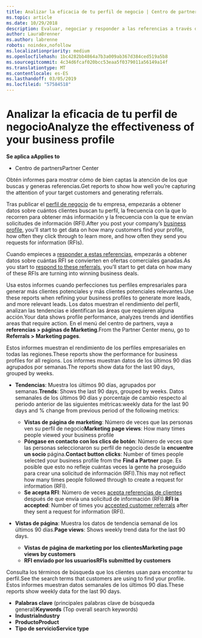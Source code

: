 ```yaml
---
title: Analizar la eficacia de tu perfil de negocio | Centro de partners
ms.topic: article
ms.date: 10/29/2018
description: Evaluar, negociar y responder a las referencias a través del Centro de partners.
author: LauraBrenner
ms.author: labrenne
robots: noindex,nofollow
ms.localizationpriority: medium
ms.openlocfilehash: 1bc4282bb4864a7b3a009ab367d384ced519a5b8
ms.sourcegitcommit: 4c34d6fcaf020bcc53eaa5f0379011a56149a14f
ms.translationtype: MT
ms.contentlocale: es-ES
ms.lasthandoff: 03/05/2019
ms.locfileid: "57584518"
---
```

# <a name="analyze-the-effectiveness-of-your-business-profile"></a><span data-ttu-id="5ccc5-103">Analizar la eficacia de tu perfil de negocio</span><span class="sxs-lookup"><span data-stu-id="5ccc5-103">Analyze the effectiveness of your business profile</span></span>
<!-- 
https://go.microsoft.com/fwlink/?linkid=849120
-->

<span data-ttu-id="5ccc5-104">**Se aplica a**</span><span class="sxs-lookup"><span data-stu-id="5ccc5-104">**Applies to**</span></span>

-  <span data-ttu-id="5ccc5-105">Centro de partners</span><span class="sxs-lookup"><span data-stu-id="5ccc5-105">Partner Center</span></span>

<span data-ttu-id="5ccc5-106">Obtén informes para mostrar cómo de bien captas la atención de los que buscas y generas referencias.</span><span class="sxs-lookup"><span data-stu-id="5ccc5-106">Get reports to show how well you’re capturing the attention of your target customers and generating referrals.</span></span>

<span data-ttu-id="5ccc5-107">Tras publicar el [perfil de negocio](create-a-marketing-profile.md) de tu empresa, empezarás a obtener datos sobre cuántos clientes buscan tu perfil, la frecuencia con la que lo recorren para obtener más información y la frecuencia con la que te envían solicitudes de información (RFI).</span><span class="sxs-lookup"><span data-stu-id="5ccc5-107">After you post your company’s [business profile](create-a-marketing-profile.md), you’ll start to get data on how many customers find your profile, how often they click through to learn more, and how often they send you requests for information (RFIs).</span></span> 

<span data-ttu-id="5ccc5-108">Cuando empieces a [responder a estas referencias](responding-to-referrals.md), empezarás a obtener datos sobre cuántas RFI se convierten en ofertas comerciales ganadas.</span><span class="sxs-lookup"><span data-stu-id="5ccc5-108">As you start to [respond to these referrals](responding-to-referrals.md), you’ll start to get data on how many of these RFIs are turning into winning business deals.</span></span>

<span data-ttu-id="5ccc5-109">Usa estos informes cuando perfecciones tus perfiles empresariales para generar más clientes potenciales y más clientes potenciales relevantes.</span><span class="sxs-lookup"><span data-stu-id="5ccc5-109">Use these reports when refining your business profiles to generate more leads, and more relevant leads.</span></span> <span data-ttu-id="5ccc5-110">Los datos muestran el rendimiento del perfil, analizan las tendencias e identifican las áreas que requieren alguna acción.</span><span class="sxs-lookup"><span data-stu-id="5ccc5-110">Your data shows profile performance, analyzes trends and identifies areas that require action.</span></span> <span data-ttu-id="5ccc5-111">En el menú del centro de partners, vaya a **referencias > páginas de Marketing**.</span><span class="sxs-lookup"><span data-stu-id="5ccc5-111">From the Partner Center menu, go to **Referrals > Marketing pages**.</span></span>

<span data-ttu-id="5ccc5-112">Estos informes muestran el rendimiento de los perfiles empresariales en todas las regiones.</span><span class="sxs-lookup"><span data-stu-id="5ccc5-112">These reports show the performance for business profiles for all regions.</span></span> <span data-ttu-id="5ccc5-113">Los informes muestran datos de los últimos 90 días agrupados por semanas.</span><span class="sxs-lookup"><span data-stu-id="5ccc5-113">The reports show data for the last 90 days, grouped by weeks.</span></span>

*  <span data-ttu-id="5ccc5-114">**Tendencias**: Muestra los últimos 90 días, agrupados por semanas.</span><span class="sxs-lookup"><span data-stu-id="5ccc5-114">**Trends**: Shows the last 90 days, grouped by weeks.</span></span> <span data-ttu-id="5ccc5-115">Datos semanales de los últimos 90 días y porcentaje de cambio respecto al periodo anterior de las siguientes métricas:</span><span class="sxs-lookup"><span data-stu-id="5ccc5-115">weekly data for the last 90 days and % change from previous period of the following metrics:</span></span>

   * <span data-ttu-id="5ccc5-116">**Vistas de página de marketing**: Número de veces que las personas ven su perfil de negocio</span><span class="sxs-lookup"><span data-stu-id="5ccc5-116">**Marketing page views**: How many times people viewed your business profile</span></span>
   * <span data-ttu-id="5ccc5-117">**Póngase en contacto con los clics de botón**: Número de veces que las personas seleccionaron su perfil de negocio desde la **encuentre un socio** página.</span><span class="sxs-lookup"><span data-stu-id="5ccc5-117">**Contact button clicks**: Number of times people selected your business profile from the **Find a Partner** page.</span></span> <span data-ttu-id="5ccc5-118">Es posible que esto no refleje cuántas veces la gente ha proseguido para crear una solicitud de información (RFI).</span><span class="sxs-lookup"><span data-stu-id="5ccc5-118">This may not reflect how many times people followed through to create a request for information (RFI).</span></span>
   * <span data-ttu-id="5ccc5-119">**Se acepta RFI**: Número de veces [acepta referencias de clientes](responding-to-referrals.md) después de que envía una solicitud de información (RFI).</span><span class="sxs-lookup"><span data-stu-id="5ccc5-119">**RFI is accepted**: Number of times you [accepted customer referrals](responding-to-referrals.md) after they sent a request for information (RFI).</span></span>


*  <span data-ttu-id="5ccc5-120">**Vistas de página**: Muestra los datos de tendencia semanal de los últimos 90 días.</span><span class="sxs-lookup"><span data-stu-id="5ccc5-120">**Page views**: Shows weekly trend data for the last 90 days.</span></span>
   *  <span data-ttu-id="5ccc5-121">**Vistas de página de marketing por los clientes**</span><span class="sxs-lookup"><span data-stu-id="5ccc5-121">**Marketing page views by customers**</span></span>
   *  <span data-ttu-id="5ccc5-122">**RFI enviado por los usuarios**</span><span class="sxs-lookup"><span data-stu-id="5ccc5-122">**RFIs submitted by customers**</span></span>

<span data-ttu-id="5ccc5-123">Consulta los términos de búsqueda que los clientes usan para encontrar tu perfil.</span><span class="sxs-lookup"><span data-stu-id="5ccc5-123">See the search terms that customers are using to find your profile.</span></span> <span data-ttu-id="5ccc5-124">Estos informes muestran datos semanales de los últimos 90 días.</span><span class="sxs-lookup"><span data-stu-id="5ccc5-124">These reports show weekly data for the last 90 days.</span></span>

*  <span data-ttu-id="5ccc5-125">**Palabras clave** (principales palabras clave de búsqueda general)</span><span class="sxs-lookup"><span data-stu-id="5ccc5-125">**Keywords** (Top overall search keywords)</span></span> 
*  <span data-ttu-id="5ccc5-126">**Industria**</span><span class="sxs-lookup"><span data-stu-id="5ccc5-126">**Industry**</span></span>
*  <span data-ttu-id="5ccc5-127">**Producto**</span><span class="sxs-lookup"><span data-stu-id="5ccc5-127">**Product**</span></span>
*  <span data-ttu-id="5ccc5-128">**Tipo de servicio**</span><span class="sxs-lookup"><span data-stu-id="5ccc5-128">**Service type**</span></span>

